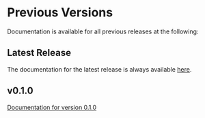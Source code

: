 # Previous Versions

Documentation is available for all previous releases at the following:

## Latest Release

The documentation for the latest release is always available
<a href="../current/">here</a>.

## v0.1.0

<a href="../v0.1.0/">Documentation for version 0.1.0</a>

